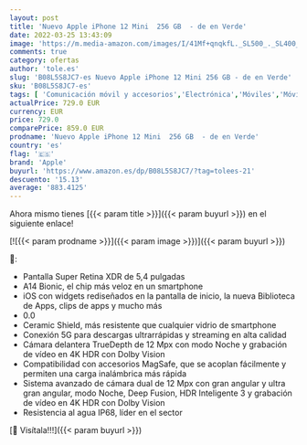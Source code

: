 ```yaml
---
layout: post
title: 'Nuevo Apple iPhone 12 Mini  256 GB  - de en Verde'
date: 2022-03-25 13:43:09
image: 'https://m.media-amazon.com/images/I/41Mf+qnqkfL._SL500_._SL400_.jpg'
comments: true
category: ofertas
author: 'tole.es'
slug: 'B08L5S8JC7-es Nuevo Apple iPhone 12 Mini 256 GB - de en Verde'
sku: 'B08L5S8JC7-es'
tags: [ 'Comunicación móvil y accesorios','Electrónica','Móviles','Móviles y smartphones libres','apple','iphone', ]
actualPrice: 729.0 EUR
currency: EUR
price: 729.0
comparePrice: 859.0 EUR
prodname: 'Nuevo Apple iPhone 12 Mini  256 GB  - de en Verde'
country: 'es'
flag: '🇪🇸'
brand: 'Apple'
buyurl: 'https://www.amazon.es/dp/B08L5S8JC7/?tag=tolees-21'
descuento: '15.13'
average: '883.4125'
---
```


Ahora mismo tienes [{{< param title >}}]({{< param buyurl >}}) en el siguiente enlace!

[![{{< param prodname >}}]({{< param image >}})]({{< param buyurl >}})

🔎:

- Pantalla Super Retina XDR de 5,4 pulgadas
- A14 Bionic, el chip más veloz en un smartphone
- iOS con widgets rediseñados en la pantalla de inicio, la nueva Biblioteca de Apps, clips de apps y mucho más
- 0.0
- Ceramic Shield, más resistente que cualquier vidrio de smartphone
- Conexión 5G para descargas ultrarrápidas y streaming en alta calidad
- Cámara delantera TrueDepth de 12 Mpx con modo Noche y grabación de vídeo en 4K HDR con Dolby Vision
- Compatibilidad con accesorios MagSafe, que se acoplan fácilmente y permiten una carga inalámbrica más rápida
- Sistema avanzado de cámara dual de 12 Mpx con gran angular y ultra gran angular, modo Noche, Deep Fusion, HDR Inteligente 3 y grabación de vídeo en 4K HDR con Dolby Vision
- Resistencia al agua IP68, líder en el sector

[🛒 Visítala!!!]({{< param buyurl >}})
